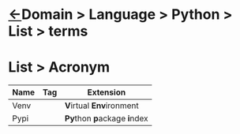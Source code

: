 <head><link rel="stylesheet" href="../../../../md.css"/><script src="../../../../md.js"></script></head>

[//]: #(Reference)
[Repo_Readme]:       ../README.md


# [&larr;][Repo_Readme]Domain > Language > Python > List > terms
# List > Acronym
|Name|Tag|Extension
|-|-|-|
|Venv||**V**irtual **Env**ironment|
|Pypi||**Py**thon **p**ackage **i**ndex|
<br>
